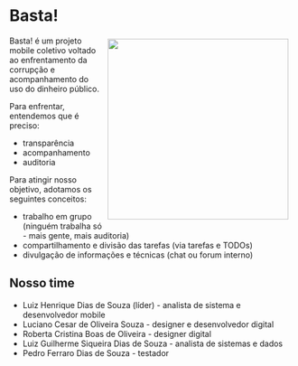 Basta!
======

<img width="320px" align="right" hspace="10" vspace="5" src="https://raw.githubusercontent.com/h2atecnologia/Basta/master/Prototipo/Basta/resources/splash/Default~iphone.png">

Basta! é um projeto mobile coletivo voltado ao enfrentamento da corrupção e acompanhamento do uso do dinheiro público.

Para enfrentar, entendemos que é preciso:

- transparência 
- acompanhamento 
- auditoria

Para atingir nosso objetivo, adotamos os seguintes conceitos:

- trabalho em grupo (ninguém trabalha só - mais gente, mais auditoria)
- compartilhamento e divisão das tarefas (via tarefas e TODOs)
- divulgação de informações e técnicas (chat ou forum interno)


## Nosso time

- Luiz Henrique Dias de Souza (líder) - analista de sistema e desenvolvedor mobile
- Luciano Cesar de Oliveira Souza - designer e desenvolvedor digital
- Roberta Cristina Boas de Oliveira - designer digital
- Luiz Guilherme Siqueira Dias de Souza - analista de sistemas e dados
- Pedro Ferraro Dias de Souza - testador 


